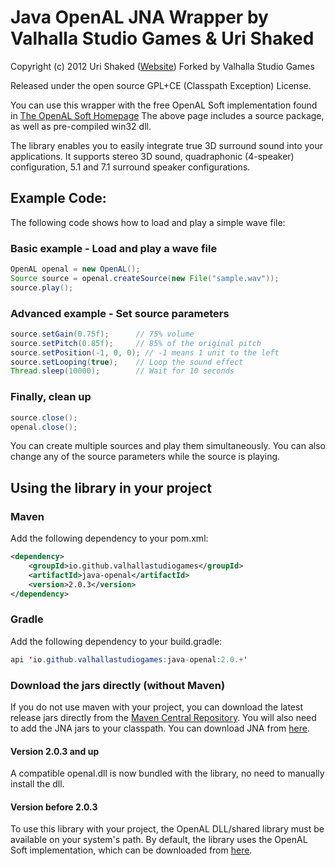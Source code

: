 Java OpenAL JNA Wrapper by Valhalla Studio Games & Uri Shaked
=====================================

Copyright (c) 2012 Uri Shaked ([Website](http://www.urish.org))
Forked by Valhalla Studio Games

Released under the open source GPL+CE (Classpath Exception) License.

You can use this wrapper with the free OpenAL Soft implementation found in
[The OpenAL Soft Homepage](http://kcat.strangesoft.net/openal.html)
The above page includes a source package, as well as pre-compiled win32 dll.

The library enables you to easily integrate true 3D surround sound into your applications. 
It supports stereo 3D sound, quadraphonic (4-speaker) configuration, 5.1 and 7.1 surround speaker configurations.

Example Code:
-------------
The following code shows how to load and play a simple wave file:

### Basic example - Load and play a wave file

```java
OpenAL openal = new OpenAL();
Source source = openal.createSource(new File("sample.wav"));
source.play();
```
		
### Advanced example - Set source parameters
```java
source.setGain(0.75f); 		// 75% volume
source.setPitch(0.85f); 	// 85% of the original pitch
source.setPosition(-1, 0, 0); // -1 means 1 unit to the left
source.setLooping(true); 	// Loop the sound effect
Thread.sleep(10000);     	// Wait for 10 seconds
```

### Finally, clean up
```java
source.close();
openal.close();
```
	
You can create multiple sources and play them simultaneously. You can also change any of the source parameters
while the source is playing.

Using the library in your project
---------------------------------

### Maven
Add the following dependency to your pom.xml:
```xml
<dependency>
    <groupId>io.github.valhallastudiogames</groupId>
	<artifactId>java-openal</artifactId>
	<version>2.0.3</version>
</dependency>
```

### Gradle
Add the following dependency to your build.gradle:
```java
api 'io.github.valhallastudiogames:java-openal:2.0.+'
```

### Download the jars directly (without Maven)

If you do not use maven with your project, you can download the latest release jars directly from the [Maven Central Repository](https://repo1.maven.org/maven2/io/github/valhallastudiogames/java-openal/).
You will also need to add the JNA jars to your classpath. You can download JNA from [here](https://github.com/java-native-access/jna).

#### Version 2.0.3 and up
A compatible openal.dll is now bundled with the library, no need to manually install the dll.

#### Version before 2.0.3
To use this library with your project, the OpenAL DLL/shared library must be available on your system's path.
By default, the library uses the OpenAL Soft implementation, which can be downloaded from 
[here](https://openal-soft.org).
